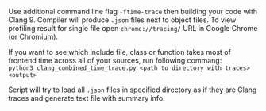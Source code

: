 Use additional command line flag `-ftime-trace` then building your code with
Clang 9. Compiler will produce `.json` files next to object files. To view
profiling result for single file open `chrome://tracing/` URL in Google Chrome
(or Chromium).

If you want to see which include file, class or function takes most of frontend
time across all of your sources, run following commang:  
`python3 clang_combined_time_trace.py <path to directory with traces> <output>`

Script will try to load all `.json` files in specified directory as if they are
Clang traces and generate text file with summary info.

